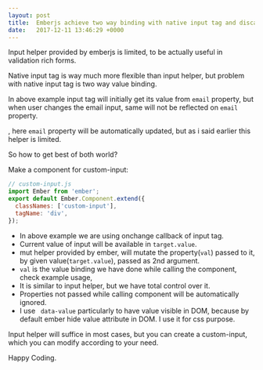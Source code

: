 ```yaml
---
layout: post
title:  Emberjs achieve two way binding with native input tag and discard input helper 
date:   2017-12-11 13:46:29 +0000
---
```



Input helper provided by emberjs is limited, to be actually useful in validation rich forms.

Native input tag is way much more flexible than input helper, but problem with native input tag is two way value binding.

<script src="https://gist.github.com/rajatsingla/af32a277b2fcaadf767a7e0102ae625b.js"></script>

In above example input tag will initially get its value from `email` property, but when user changes the email input, same will not be reflected on `email` property.

<script src="https://gist.github.com/rajatsingla/7203535048b780c2bf89713525e06196.js"></script>
, here `email` property will be automatically updated, but as i said earlier this helper is limited.

So how to get best of both world?

Make a component for custom-input:
```js
// custom-input.js
import Ember from 'ember';
export default Ember.Component.extend({
  classNames: ['custom-input'],
  tagName: 'div',
});
```
<script src="https://gist.github.com/rajatsingla/892b4172cb4a3d14b5d8fcd5ed5ef8bf.js"></script>

<script src="https://gist.github.com/rajatsingla/b3c8f75e1ed8e9089d701150346d44f8.js"></script>

* In above example we are using onchange callback of input tag.
* Current value of input will be available in `target.value`.
* mut helper provided by ember, will mutate the property(`val`) passed to it, by given value(`target.value`), passed as 2nd argument.
* `val` is the value binding we have done while calling the component, check example usage,
* It is similar to input helper, but we have total control over it.
*  Properties not passed while calling component will be automatically ignored.
*  I use ` data-value` particularly to have value visible in DOM, because by default ember hide value attribute in DOM. I use it for css purpose.

Input helper will suffice in most cases, but you can create a custom-input, which you can modify according to your need.

Happy Coding.




